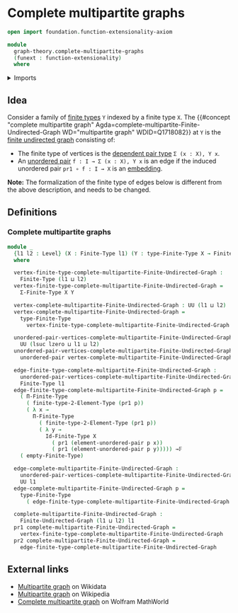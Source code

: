# Complete multipartite graphs

```agda
open import foundation.function-extensionality-axiom

module
  graph-theory.complete-multipartite-graphs
  (funext : function-extensionality)
  where
```

<details><summary>Imports</summary>

```agda
open import foundation.universe-levels
open import foundation.unordered-pairs funext

open import graph-theory.finite-graphs funext

open import univalent-combinatorics.2-element-types funext
open import univalent-combinatorics.dependent-function-types funext
open import univalent-combinatorics.dependent-pair-types funext
open import univalent-combinatorics.equality-finite-types funext
open import univalent-combinatorics.finite-types funext
open import univalent-combinatorics.function-types funext
```

</details>

## Idea

Consider a family of [finite types](univalent-combinatorics.finite-types.md) `Y`
indexed by a finite type `X`. The
{{#concept "complete multipartite graph" Agda=complete-multipartite-Finite-Undirected-Graph WD="multipartite graph" WDID=Q1718082}}
at `Y` is the [finite undirected graph](graph-theory.finite-graphs.md)
consisting of:

- The finite type of vertices is the
  [dependent pair type](univalent-combinatorics.dependent-pair-types.md)
  `Σ (x : X), Y x`.
- An [unordered pair](foundation.unordered-pairs.md) `f : I → Σ (x : X), Y x` is
  an edge if the induced unordered pair `pr1 ∘ f : I → X` is an
  [embedding](foundation-core.embeddings.md).

**Note:** The formalization of the finite type of edges below is different from
the above description, and needs to be changed.

## Definitions

### Complete multipartite graphs

```agda
module _
  {l1 l2 : Level} (X : Finite-Type l1) (Y : type-Finite-Type X → Finite-Type l2)
  where

  vertex-finite-type-complete-multipartite-Finite-Undirected-Graph :
    Finite-Type (l1 ⊔ l2)
  vertex-finite-type-complete-multipartite-Finite-Undirected-Graph =
    Σ-Finite-Type X Y

  vertex-complete-multipartite-Finite-Undirected-Graph : UU (l1 ⊔ l2)
  vertex-complete-multipartite-Finite-Undirected-Graph =
    type-Finite-Type
      vertex-finite-type-complete-multipartite-Finite-Undirected-Graph

  unordered-pair-vertices-complete-multipartite-Finite-Undirected-Graph :
    UU (lsuc lzero ⊔ l1 ⊔ l2)
  unordered-pair-vertices-complete-multipartite-Finite-Undirected-Graph =
    unordered-pair vertex-complete-multipartite-Finite-Undirected-Graph

  edge-finite-type-complete-multipartite-Finite-Undirected-Graph :
    unordered-pair-vertices-complete-multipartite-Finite-Undirected-Graph →
    Finite-Type l1
  edge-finite-type-complete-multipartite-Finite-Undirected-Graph p =
    ( Π-Finite-Type
      ( finite-type-2-Element-Type (pr1 p))
      ( λ x →
        Π-Finite-Type
          ( finite-type-2-Element-Type (pr1 p))
          ( λ y →
            Id-Finite-Type X
              ( pr1 (element-unordered-pair p x))
              ( pr1 (element-unordered-pair p y))))) →𝔽
    ( empty-Finite-Type)

  edge-complete-multipartite-Finite-Undirected-Graph :
    unordered-pair-vertices-complete-multipartite-Finite-Undirected-Graph →
    UU l1
  edge-complete-multipartite-Finite-Undirected-Graph p =
    type-Finite-Type
      ( edge-finite-type-complete-multipartite-Finite-Undirected-Graph p)

  complete-multipartite-Finite-Undirected-Graph :
    Finite-Undirected-Graph (l1 ⊔ l2) l1
  pr1 complete-multipartite-Finite-Undirected-Graph =
    vertex-finite-type-complete-multipartite-Finite-Undirected-Graph
  pr2 complete-multipartite-Finite-Undirected-Graph =
    edge-finite-type-complete-multipartite-Finite-Undirected-Graph
```

## External links

- [Multipartite graph](https://www.wikidata.org/entity/Q1718082) on Wikidata
- [Multipartite graph](https://en.wikipedia.org/wiki/Multipartite_graph) on
  Wikipedia
- [Complete multipartite graph](https://mathworld.wolfram.com/CompleteMultipartiteGraph.html)
  on Wolfram MathWorld
